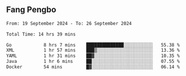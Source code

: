 ## Fang Pengbo

<!--START_SECTION:waka-->

```txt
From: 19 September 2024 - To: 26 September 2024

Total Time: 14 hrs 39 mins

Go            8 hrs 7 mins    ██████████████░░░░░░░░░░░   55.38 %
XML           1 hr 57 mins    ███▒░░░░░░░░░░░░░░░░░░░░░   13.36 %
YAML          1 hr 31 mins    ██▓░░░░░░░░░░░░░░░░░░░░░░   10.35 %
Java          1 hr 6 mins     ██░░░░░░░░░░░░░░░░░░░░░░░   07.55 %
Docker        54 mins         █▓░░░░░░░░░░░░░░░░░░░░░░░   06.14 %
```

<!--END_SECTION:waka-->